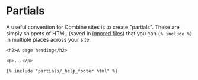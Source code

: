 # Partials

A useful convention for Combine sites is to create "partials".
These are simply snippets of HTML (saved in [ignored files](/ignore/)) that you can `{% include %}` in multiple places across your site.

```html+jinja
<h2>A page heading</h2>

<p>...</p>

{% include "partials/_help_footer.html" %}
```
